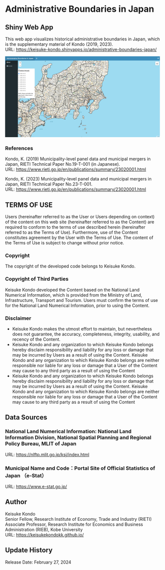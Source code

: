 # Administrative Boundaries in Japan

## Shiny Web App

This web app visualizes historical administrative boundaries in Japan, which is the supplementary material of Kondo (2019, 2023).  
URL: https://keisuke-kondo.shinyapps.io/administrative-boundaries-japan/

[![Administrative Boundaries in Japan](www/administrative-boundaries-japan.png "Administrative Boundaries in Japan")](https://keisuke-kondo.shinyapps.io/administrative-boundaries-japan/)

### References
Kondo, K. (2019) Municipality-level panel data and municipal mergers in Japan, RIETI Technical Paper No.19-T-001 (in Japanese).  
URL: https://www.rieti.go.jp/en/publications/summary/23020001.html

Kondo, K. (2023) Municipality-level panel data and municipal mergers in Japan, RIETI Technical Paper No.23-T-001.  
URL: https://www.rieti.go.jp/en/publications/summary/23020001.html


## TERMS OF USE
Users (hereinafter referred to as the User or Users depending on context) of the content on this web site (hereinafter referred to as the Content) are required to conform to the terms of use described herein (hereinafter referred to as the Terms of Use). Furthermore, use of the Content constitutes agreement by the User with the Terms of Use. The content of the Terms of Use is subject to change without prior notice.

### Copyright
The copyright of the developed code belongs to Keisuke Kondo.

### Copyright of Third Parties
Keisuke Kondo developed the Content based on the National Land Numerical Information, which is provided from the Ministry of Land, Infrastructure, Transport and Tourism. Users must confirm the terms of use for the National Land Numerical Information, prior to using the Content.

### Disclaimer
<ul>
<li>Keisuke Kondo makes the utmost effort to maintain, but nevertheless does not guarantee, the accuracy, completeness, integrity, usability, and recency of the Content.</li>
<li>Keisuke Kondo and any organization to which Keisuke Kondo belongs hereby disclaim responsibility and liability for any loss or damage that may be incurred by Users as a result of using the Content. Keisuke Kondo and any organization to which Keisuke Kondo belongs are neither responsible nor liable for any loss or damage that a User of the Content may cause to any third party as a result of using the Content</li>
<li>Keisuke Kondo and any organization to which Keisuke Kondo belongs hereby disclaim responsibility and liability for any loss or damage that may be incurred by Users as a result of using the Content. Keisuke Kondo and any organization to which Keisuke Kondo belongs are neither responsible nor liable for any loss or damage that a User of the Content may cause to any third party as a result of using the Content</li>
</ul>

## Data Sources

### National Land Numerical Information: National Land Information Division, National Spatial Planning and Regional Policy Bureau, MLIT of Japan
URL: https://nlftp.mlit.go.jp/ksj/index.html  

### Municipal Name and Code：Portal Site of Official Statistics of Japan （e-Stat）
URL: https://www.e-stat.go.jp/

## Author
Keisuke Kondo  
Senior Fellow, Research Institute of Economy, Trade and Industry (RIETI)  
Associate Professor, Research Institute for Economics and Business Administration (RIEB), Kobe University  
URL: https://keisukekondokk.github.io/  

## Update History

Release Date: February 27, 2024  

